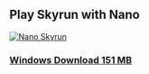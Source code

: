 ## Play Skyrun with Nano
[![Nano Skyrun](https://img.youtube.com/vi/EUSL3VeemuM/0.jpg)](https://www.youtube.com/watch?v=EUSL3VeemuM "Nano Skyrun")  
### [Windows Download 151 MB](https://drive.google.com/file/d/1k-seFwbY-T9jqtFtWpfAY6fHMs8w2E3W/view?usp=sharing)
